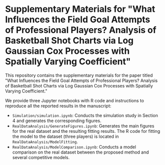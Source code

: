 # Supplementary Materials for "What Influences the Field Goal Attempts of Professional Players? Analysis of Basketball Shot Charts via Log Gaussian Cox Processes with Spatially Varying Coefficient"

This repository contains the supplementary materials for the paper titled "What Influences the Field Goal Attempts of Professional Players? Analysis of Basketball Shot Charts via Log Gaussian Cox Processes with Spatially Varying Coefficient."

We provide three Jupyter notebooks with R code and instructions to reproduce all the reported results in the manuscript:

* `Simulation/simulation.ipynb`: Conducts the simulation study in Section 4 and generates the corresponding figures.
* `RealDataAnalysis/GenerateFigures.ipynb`: Generates the main figures for the real dataset and the resulting fitting results. The R code for fitting the model to the dataset (three players) is located in `RealDataAnalysis/ModelFitting`.
* `RealDataAnalysis/ModelComparison.ipynb`: Conducts a model comparison on the real dataset between the proposed method and several competitive models.